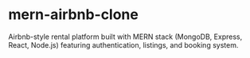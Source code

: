 # mern-airbnb-clone
Airbnb-style rental platform built with MERN stack (MongoDB, Express, React, Node.js) featuring authentication, listings, and booking system.
